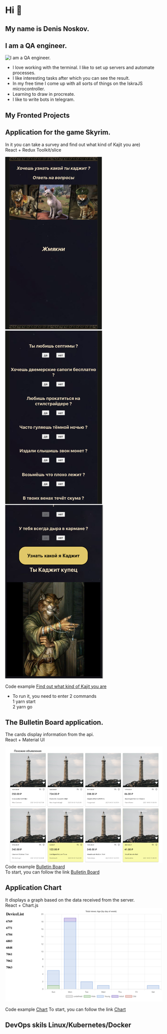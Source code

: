 # Hi 👋
## My name is Denis Noskov.
## I am a QA engineer.
![I am a QA engineer.](https://github.com/raghavk16/raghavk16/raw/master/coderman.gif)

- I love working with the terminal. I like to set up servers and automate processes.  
- I like interesting tasks after which you can see the result.
- In my free time I come up with all sorts of things on the IskraJS microcontroller.
- Learning to draw in procreate.
- I like to write bots in telegram.
 

## My Fronted Projects 

## Application for the game Skyrim. 
In it you can take a survey and find out what kind of Kajit you are)  
React + Redux Toolkit/slice

![First screen](https://github.com/narf200/interview/blob/main/src/assets/images/screenshot%201.png?raw=true "Первый экран")
![Second screen](https://github.com/narf200/interview/blob/main/src/assets/images/screenshot%202.png?raw=true "Второй экран")
![Third screen](https://github.com/narf200/interview/blob/main/src/assets/images/screenshot%203.png?raw=true "Третий экран")

Code example [Find out what kind of Kajit you are](https://github.com/narf200/interview)
- To run it, you need to enter 2 commands  
  1 yarn start  
  2 yarn go

## The Bulletin Board application.
The cards display information from the api.  
React + Material UI  

![First screen](https://github.com/narf200/advertisement-board/blob/master/src/img/img%201.png?raw=true "Первый экран")
Code example [Bulletin Board](https://github.com/narf200/advertisement-board)  
To start, you can follow the link [Bulletin Board](http://narf200.github.io/advertisement-board)

## Application Chart
It displays a graph based on the data received from the server.  
React + Chart.js
![First screen](https://github.com/narf200/ChartViews/blob/main/src/images/screenshot%201.png?raw=true)

Code example [Chart](https://github.com/narf200/ChartViews) 
To start, you can follow the link [Chart](https://chartnarf200.netlify.app/)

## DevOps skils Linux/Kubernetes/Docker


<!--
<div display:flex>
      <img
        align="left"
        alt="React"
        width="30px"
        src="https://img.icons8.com/color/48/000000/react-native.png"
      />
      <img
        align="left"
        alt="Java-Script"
        width="30px"
        src="https://img.icons8.com/color/48/000000/javascript.png"
      />
      <img
        align="left"
        alt="HTML-5"
        width="30px"
        src="https://img.icons8.com/color/64/000000/html-5.png"
      />
      <img
        align="left"
        alt="CSS"
        width="30px"
        src="https://img.icons8.com/nolan/64/css-filetype.png"
      />
      <img
        align="left"
        alt="GIT"
        width="30px"
        src="https://img.icons8.com/color/48/000000/git.png"
      />
    </div>
    
**narf200/narf200** is a ✨ _special_ ✨ repository because its `README.md` (this file) appears on your GitHub profile.

Here are some ideas to get you started:
-->
